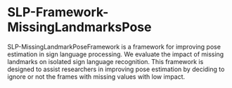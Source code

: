 # SLP-Framework-MissingLandmarksPose
SLP-MissingLandmarkPoseFramework is a framework for improving pose estimation in sign language processing. We evaluate the impact of missing landmarks on isolated sign language recognition. This framework is designed to assist researchers in improving pose estimation by deciding to ignore or not the frames with missing values with low impact.
